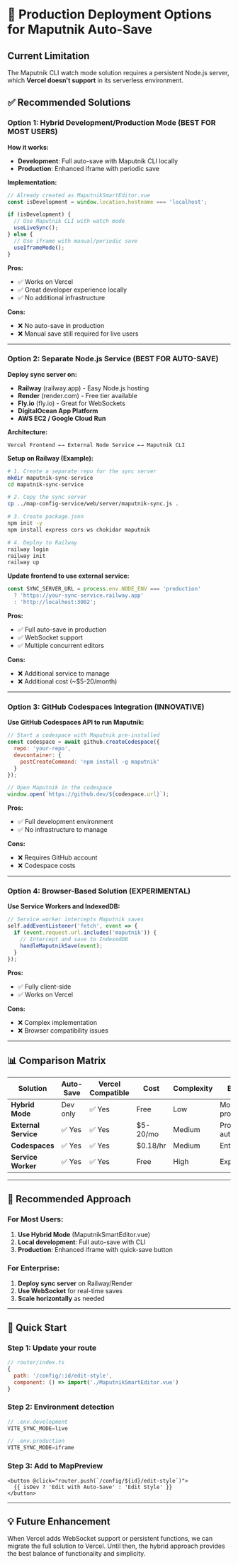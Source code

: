 # 🚀 Production Deployment Options for Maputnik Auto-Save

## Current Limitation
The Maputnik CLI watch mode solution requires a persistent Node.js server, which **Vercel doesn't support** in its serverless environment.

## ✅ Recommended Solutions

### Option 1: Hybrid Development/Production Mode (BEST FOR MOST USERS)

**How it works:**
- **Development**: Full auto-save with Maputnik CLI locally
- **Production**: Enhanced iframe with periodic save

**Implementation:**
```javascript
// Already created as MaputnikSmartEditor.vue
const isDevelopment = window.location.hostname === 'localhost';

if (isDevelopment) {
  // Use Maputnik CLI with watch mode
  useLiveSync();
} else {
  // Use iframe with manual/periodic save
  useIframeMode();
}
```

**Pros:**
- ✅ Works on Vercel
- ✅ Great developer experience locally
- ✅ No additional infrastructure

**Cons:**
- ❌ No auto-save in production
- ❌ Manual save still required for live users

---

### Option 2: Separate Node.js Service (BEST FOR AUTO-SAVE)

**Deploy sync server on:**
- **Railway** (railway.app) - Easy Node.js hosting
- **Render** (render.com) - Free tier available
- **Fly.io** (fly.io) - Great for WebSockets
- **DigitalOcean App Platform**
- **AWS EC2 / Google Cloud Run**

**Architecture:**
```
Vercel Frontend ←→ External Node Service ←→ Maputnik CLI
```

**Setup on Railway (Example):**
```bash
# 1. Create a separate repo for the sync server
mkdir maputnik-sync-service
cd maputnik-sync-service

# 2. Copy the sync server
cp ../map-config-service/web/server/maputnik-sync.js .

# 3. Create package.json
npm init -y
npm install express cors ws chokidar maputnik

# 4. Deploy to Railway
railway login
railway init
railway up
```

**Update frontend to use external service:**
```javascript
const SYNC_SERVER_URL = process.env.NODE_ENV === 'production'
  ? 'https://your-sync-service.railway.app'
  : 'http://localhost:3002';
```

**Pros:**
- ✅ Full auto-save in production
- ✅ WebSocket support
- ✅ Multiple concurrent editors

**Cons:**
- ❌ Additional service to manage
- ❌ Additional cost (~$5-20/month)

---

### Option 3: GitHub Codespaces Integration (INNOVATIVE)

**Use GitHub Codespaces API to run Maputnik:**
```javascript
// Start a codespace with Maputnik pre-installed
const codespace = await github.createCodespace({
  repo: 'your-repo',
  devcontainer: {
    postCreateCommand: 'npm install -g maputnik'
  }
});

// Open Maputnik in the codespace
window.open(`https://github.dev/${codespace.url}`);
```

**Pros:**
- ✅ Full development environment
- ✅ No infrastructure to manage

**Cons:**
- ❌ Requires GitHub account
- ❌ Codespace costs

---

### Option 4: Browser-Based Solution (EXPERIMENTAL)

**Use Service Workers and IndexedDB:**
```javascript
// Service worker intercepts Maputnik saves
self.addEventListener('fetch', event => {
  if (event.request.url.includes('maputnik')) {
    // Intercept and save to IndexedDB
    handleMaputnikSave(event);
  }
});
```

**Pros:**
- ✅ Fully client-side
- ✅ Works on Vercel

**Cons:**
- ❌ Complex implementation
- ❌ Browser compatibility issues

---

## 📊 Comparison Matrix

| Solution | Auto-Save | Vercel Compatible | Cost | Complexity | Best For |
|----------|-----------|-------------------|------|------------|----------|
| **Hybrid Mode** | Dev only | ✅ Yes | Free | Low | Most projects |
| **External Service** | ✅ Yes | ✅ Yes | $5-20/mo | Medium | Production auto-save |
| **Codespaces** | ✅ Yes | ✅ Yes | $0.18/hr | Medium | Enterprise |
| **Service Worker** | ✅ Yes | ✅ Yes | Free | High | Experimental |

---

## 🎯 Recommended Approach

### For Most Users:
1. **Use Hybrid Mode** (MaputnikSmartEditor.vue)
2. **Local development**: Full auto-save with CLI
3. **Production**: Enhanced iframe with quick-save button

### For Enterprise:
1. **Deploy sync server** on Railway/Render
2. **Use WebSocket** for real-time saves
3. **Scale horizontally** as needed

---

## 🚦 Quick Start

### Step 1: Update your route
```javascript
// router/index.ts
{
  path: '/config/:id/edit-style',
  component: () => import('./MaputnikSmartEditor.vue')
}
```

### Step 2: Environment detection
```javascript
// .env.development
VITE_SYNC_MODE=live

// .env.production  
VITE_SYNC_MODE=iframe
```

### Step 3: Add to MapPreview
```vue
<button @click="router.push(`/config/${id}/edit-style`)">
  {{ isDev ? 'Edit with Auto-Save' : 'Edit Style' }}
</button>
```

---

## 💡 Future Enhancement

When Vercel adds WebSocket support or persistent functions, we can migrate the full solution to Vercel. Until then, the hybrid approach provides the best balance of functionality and simplicity.